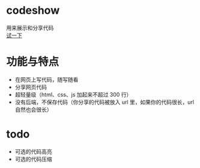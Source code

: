 # codeshow
用来展示和分享代码  
[试一下](https://dagaiguanyu.github.io/showcode/index.html?html=%3Ch1%3Ehello%3C/h1%3E&css=/*%20%u8FD9%u91CC%u5199%20css%20%u4EE3%u7801%20*/%0Ah1%20%7B%0A%20%20color%3A%20red%3B%0A%7D&js=console.log%28%27%u8FD9%u91CC%u5199%20js%20%u4EE3%u7801%27%29&oHtml=1&oCss=1&oJs=1)

# 功能与特点
+ 在网页上写代码，随写随看
+ 分享网页代码
+ 超轻量级（html、css、js 加起来不超过 300 行）
+ 没有后端，不保存代码（你分享的代码被放入 url 里，如果你的代码很长，url 自然也会很长）

# todo
+ 可选的代码高亮
+ 可选的代码压缩